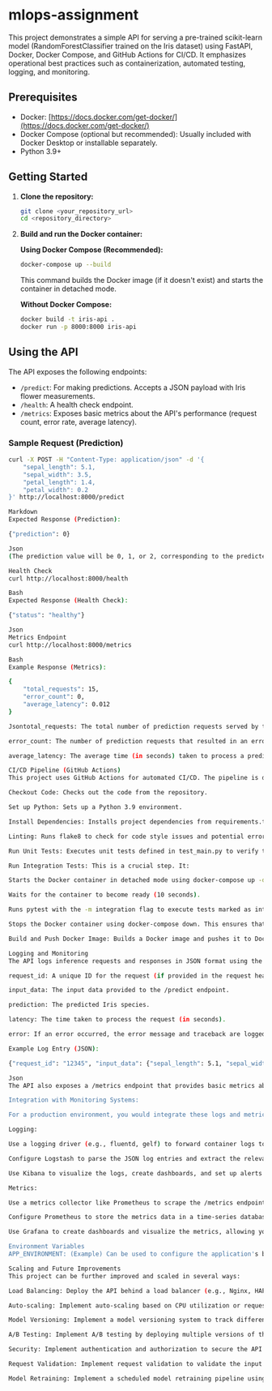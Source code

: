 # mlops-assignment
This project demonstrates a simple API for serving a pre-trained scikit-learn model (RandomForestClassifier trained on the Iris dataset) using FastAPI, Docker, Docker Compose, and GitHub Actions for CI/CD.  It emphasizes operational best practices such as containerization, automated testing, logging, and monitoring.

## Prerequisites

*   Docker: [https://docs.docker.com/get-docker/](https://docs.docker.com/get-docker/)
*   Docker Compose (optional but recommended):  Usually included with Docker Desktop or installable separately.
*   Python 3.9+

## Getting Started

1.  **Clone the repository:**

    ```bash
    git clone <your_repository_url>
    cd <repository_directory>
    ```

2.  **Build and run the Docker container:**

    **Using Docker Compose (Recommended):**

    ```bash
    docker-compose up --build
    ```

    This command builds the Docker image (if it doesn't exist) and starts the container in detached mode.

    **Without Docker Compose:**

    ```bash
    docker build -t iris-api .
    docker run -p 8000:8000 iris-api
    ```

## Using the API

The API exposes the following endpoints:

*   `/predict`: For making predictions. Accepts a JSON payload with Iris flower measurements.
*   `/health`: A health check endpoint.
*   `/metrics`:  Exposes basic metrics about the API's performance (request count, error rate, average latency).

### Sample Request (Prediction)

```bash
curl -X POST -H "Content-Type: application/json" -d '{
    "sepal_length": 5.1,
    "sepal_width": 3.5,
    "petal_length": 1.4,
    "petal_width": 0.2
}' http://localhost:8000/predict

Markdown
Expected Response (Prediction):

{"prediction": 0}

Json
(The prediction value will be 0, 1, or 2, corresponding to the predicted Iris species.)

Health Check
curl http://localhost:8000/health

Bash
Expected Response (Health Check):

{"status": "healthy"}

Json
Metrics Endpoint
curl http://localhost:8000/metrics

Bash
Example Response (Metrics):

{
    "total_requests": 15,
    "error_count": 0,
    "average_latency": 0.012
}

Jsontotal_requests: The total number of prediction requests served by the API.

error_count: The number of prediction requests that resulted in an error (HTTP 500).

average_latency: The average time (in seconds) taken to process a prediction request.

CI/CD Pipeline (GitHub Actions)
This project uses GitHub Actions for automated CI/CD. The pipeline is defined in .github/workflows/main.yml and performs the following steps:

Checkout Code: Checks out the code from the repository.

Set up Python: Sets up a Python 3.9 environment.

Install Dependencies: Installs project dependencies from requirements.txt, including fastapi, uvicorn, scikit-learn, joblib, pandas, pytest, and requests.

Linting: Runs flake8 to check for code style issues and potential errors. This helps ensure code quality and maintainability.

Run Unit Tests: Executes unit tests defined in test_main.py to verify the functionality of individual components.

Run Integration Tests: This is a crucial step. It:

Starts the Docker container in detached mode using docker-compose up -d.

Waits for the container to become ready (10 seconds).

Runs pytest with the -m integration flag to execute tests marked as integration tests. These tests send HTTP requests to the /predict endpoint running inside the container to verify the entire deployment stack.

Stops the Docker container using docker-compose down. This ensures that resources are cleaned up.

Build and Push Docker Image: Builds a Docker image and pushes it to Docker Hub (if the workflow is triggered on the main branch). It uses the GitHub Actions secrets DOCKERHUB_USERNAME and DOCKERHUB_TOKEN for authentication. The image is tagged with the Git SHA and latest.

Logging and Monitoring
The API logs inference requests and responses in JSON format using the Python logging module. Each log entry includes:

request_id: A unique ID for the request (if provided in the request headers).

input_data: The input data provided to the /predict endpoint.

prediction: The predicted Iris species.

latency: The time taken to process the request (in seconds).

error: If an error occurred, the error message and traceback are logged.

Example Log Entry (JSON):

{"request_id": "12345", "input_data": {"sepal_length": 5.1, "sepal_width": 3.5, "petal_length": 1.4, "petal_width": 0.2}, "prediction": 0, "latency": 0.015}

Json
The API also exposes a /metrics endpoint that provides basic metrics about the API's performance (total requests, error count, average latency). These metrics are stored in memory (for simplicity) and are reset when the API restarts.

Integration with Monitoring Systems:

For a production environment, you would integrate these logs and metrics with a dedicated monitoring system. Here's how you could approach it:

Logging:

Use a logging driver (e.g., fluentd, gelf) to forward container logs to a central log aggregation system like the ELK stack (Elasticsearch, Logstash, Kibana) or Splunk.

Configure Logstash to parse the JSON log entries and extract the relevant fields.

Use Kibana to visualize the logs, create dashboards, and set up alerts based on specific events or error patterns.

Metrics:

Use a metrics collector like Prometheus to scrape the /metrics endpoint periodically.

Configure Prometheus to store the metrics data in a time-series database.

Use Grafana to create dashboards and visualize the metrics, allowing you to monitor the API's performance over time and identify potential issues. You could set up alerts in Grafana to notify you of high latency or error rates.

Environment Variables
APP_ENVIRONMENT: (Example) Can be used to configure the application's behavior based on the environment (e.g., development, production). Currently not extensively used, but included to demonstrate understanding of configuration management.

Scaling and Future Improvements
This project can be further improved and scaled in several ways:

Load Balancing: Deploy the API behind a load balancer (e.g., Nginx, HAProxy) with multiple instances of the container running. Kubernetes could be used to orchestrate the deployment and scaling of these instances.

Auto-scaling: Implement auto-scaling based on CPU utilization or request latency using Kubernetes HPA (Horizontal Pod Autoscaler).

Model Versioning: Implement a model versioning system to track different versions of the trained model. This could involve storing models in a separate repository (e.g., AWS S3) and updating the API to load the correct version based on a configuration setting.

A/B Testing: Implement A/B testing by deploying multiple versions of the model and routing traffic to each version based on a defined percentage. This allows for comparing the performance of different models in a real-world setting.

Security: Implement authentication and authorization to secure the API endpoints. This could involve using API keys, JWT tokens, or OAuth 2.0.

Request Validation: Implement request validation to validate the input data against a schema, ensuring that the data is in the correct format and meets the required constraints. Pydantic makes this easy.

Model Retraining: Implement a scheduled model retraining pipeline using tools like Airflow or cron jo